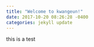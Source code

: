 ```yaml
---
title: "Welcome to kwangeun!"
date: 2017-10-20 08:26:28 -0400
categories: jekyll update
---
```


this is a test
